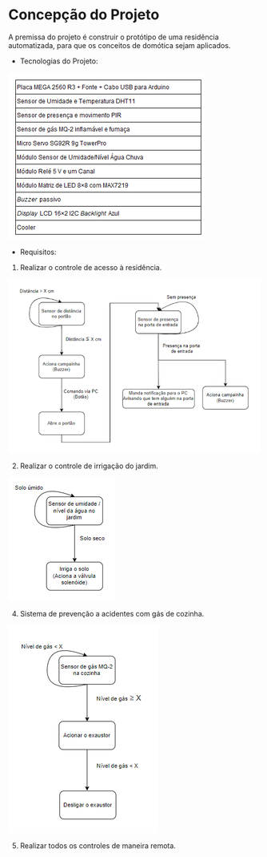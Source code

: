 # Concepção do Projeto

A premissa do projeto é construir o protótipo de uma residência automatizada, para que os conceitos de domótica sejam aplicados.

* Tecnologias do Projeto:

![Tecnologias do Projeto](./figuras/tecnologia.png)


* Requisitos:

1. Realizar o controle de acesso à residência.

![](./figuras/fluxograma.png)

2. Realizar o controle de irrigação do jardim. 

![](./figuras/fluxogramajardim.png)

4. Sistema de prevenção a acidentes com gás de cozinha.

![](./figuras/fluxogramacozinha.png)

5. Realizar todos os controles de maneira remota.







